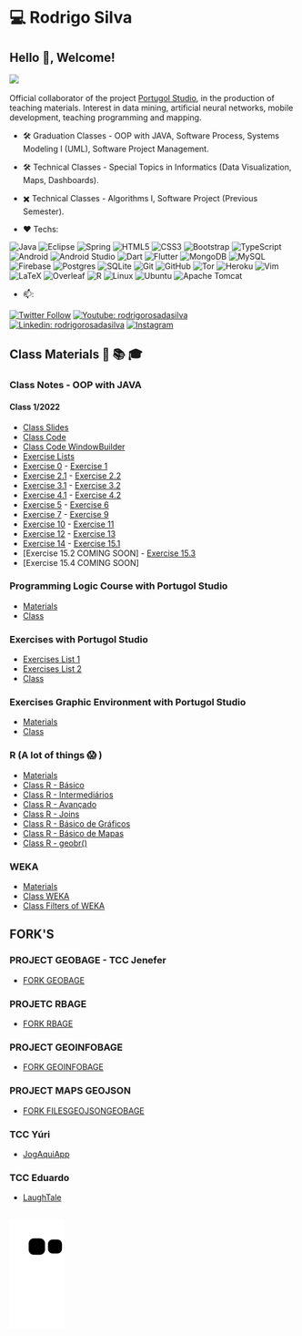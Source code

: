 # 💻 Rodrigo Silva

## Hello 👋, Welcome!

![](https://visitor-badge.laobi.icu/badge?page_id=Prof-Rodrigo_Silva.Prof-Rodrigo_Silva)
 
  Official collaborator of the project [Portugol Studio](http://lite.acad.univali.br/portugol/), in the production of teaching materials. Interest in data mining, artificial neural networks, mobile development, teaching programming and mapping.
- 🛠️ Graduation Classes - OOP with JAVA, Software Process, Systems Modeling I (UML), Software Project Management.
- 🛠️ Technical Classes - Special Topics in Informatics (Data Visualization, Maps, Dashboards).
- ✖️ Technical Classes - Algorithms I, Software Project (Previous Semester).
 
- ❤️ Techs:

![Java](https://img.shields.io/badge/-Java-007396?style=flat-square&logo=java)
![Eclipse](https://img.shields.io/badge/-Eclipse-2C2255?style=flat-square&logo=eclipse&logoColor=white)
![Spring](https://img.shields.io/badge/-Spring-6DB33F?style=flat-square&logo=spring&logoColor=white)
![HTML5](https://img.shields.io/badge/-HTML5-E34F26?style=flat-square&logo=html5&logoColor=white)
![CSS3](https://img.shields.io/badge/-CSS3-1572B6?style=flat-square&logo=css3)
![Bootstrap](https://img.shields.io/badge/-Bootstrap-563D7C?style=flat-square&logo=bootstrap)
![TypeScript](https://img.shields.io/badge/-TypeScript-007ACC?style=flat-square&logo=typescript)
![Android](https://img.shields.io/badge/Android-3DDC84?style=flat-square&logo=android&logoColor=white)
![Android Studio](https://img.shields.io/badge/Android%20Studio-3DDC84.svg?style=flat-square&logo=android-studio&logoColor=white)
![Dart](https://img.shields.io/badge/dart-%230175C2.svg?style=flat-square&logo=dart&logoColor=white)
![Flutter](https://img.shields.io/badge/Flutter-%2302569B.svg?style=flat-square&logo=Flutter&logoColor=white)
![MongoDB](https://img.shields.io/badge/-MongoDB-black?style=flat-square&logo=mongodb)
![MySQL](https://img.shields.io/badge/-MySQL-4479A1?style=flat-square&logo=mysql&logoColor=white)
![Firebase](https://img.shields.io/badge/Firebase-FFCA28?style=flat-square&logo=firebase&logoColor=white)
![Postgres](https://img.shields.io/badge/postgres-%23316192.svg?style=flat-square&logo=postgresql&logoColor=white)
![SQLite](https://img.shields.io/badge/sqlite-%2307405e.svg?style=flat-square&logo=sqlite&logoColor=white)
![Git](https://img.shields.io/badge/-Git-black?style=flat-square&logo=git)
![GitHub](https://img.shields.io/badge/-GitHub-181717?style=flat-square&logo=github)
![Tor](https://img.shields.io/badge/Tor-7D4698?style=flat-square&logo=Tor-Browser&logoColor=white)
![Heroku](https://img.shields.io/badge/heroku-%23430098.svg?style=flat-square&logo=heroku&logoColor=white)
![Vim](https://img.shields.io/badge/VIM-%2311AB00.svg?style=flat-square&logo=vim&logoColor=white)
![LaTeX](https://img.shields.io/badge/latex-%23008080.svg?style=flat-square&logo=latex&logoColor=white)
![Overleaf](https://img.shields.io/badge/Overleaf-47A141?style=flat-square&logo=Overleaf&logoColor=white)
![R](https://img.shields.io/badge/r-%23276DC3.svg?style=flat-square&logo=r&logoColor=white)
![Linux](https://img.shields.io/badge/Linux-FCC624?style=flat-square&logo=linux&logoColor=black)
![Ubuntu](https://img.shields.io/badge/Ubuntu-E95420?style=flat-square&logo=ubuntu&logoColor=white)
![Apache Tomcat](https://img.shields.io/badge/apache%20tomcat-%23F8DC75.svg?style=flat-square&logo=apache-tomcat&logoColor=black)

- 📫: 

[![Twitter Follow](https://img.shields.io/twitter/follow/Prof_R_R_S?style=social)](https://twitter.com/Prof_R_R_S)
[![Youtube: rodrigorosadasilva](https://img.shields.io/youtube/channel/views/UChY-anu0SmRJ3XU_q2oipLw?label=YouTube&style=social)](https://www.youtube.com/c/RodrigoSilvaProgramming)
[![Linkedin: rodrigorosadasilva](https://img.shields.io/badge/-RodrigoSilva-blue?style=flat-square&logo=Linkedin&logoColor=white&link=https://www.linkedin.com/in/rodrigo-silva-472928138/)](https://www.linkedin.com/in/rodrigo-silva-472928138/)
[![Instagram](https://img.shields.io/badge/RodrigoSilva-%23E4405F.svg?style=flat-square&logo=Instagram&logoColor=white)](https://www.instagram.com/r_r_s_08/)

## Class Materials 📖 📚 🎓

### Class Notes - OOP with JAVA

#### Class 1/2022
- [Class Slides](https://github.com/Prof-Rodrigo-Silva/POOApresentacoes1-2022)
- [Class Code](https://github.com/Prof-Rodrigo-Silva/POOCodigos1-2022)
- [Class Code WindowBuilder](https://github.com/Prof-Rodrigo-Silva/poo-projetowindowbuilder12022)
- [Exercise Lists](https://github.com/Prof-Rodrigo-Silva/POOListasExercicio1-2022)
- [Exercise 0](https://github.com/Prof-Rodrigo-Silva/POOExercicio0-12022) - [Exercise 1](https://github.com/Prof-Rodrigo-Silva/POOExercicio1-12022)
- [Exercise 2.1](https://github.com/Prof-Rodrigo-Silva/POOExercicio2.1-12022) - [Exercise 2.2](https://github.com/Prof-Rodrigo-Silva/POOExercicio2.2-12022)
- [Exercise 3.1](https://github.com/Prof-Rodrigo-Silva/POOExercicio3.1-12022) - [Exercise 3.2](https://github.com/Prof-Rodrigo-Silva/POOExercicio3.2-12022)
- [Exercise 4.1](https://github.com/Prof-Rodrigo-Silva/POOExercicio4.1-12022) - [Exercise 4.2](https://github.com/Prof-Rodrigo-Silva/POOExercicio4.2-12022)
- [Exercise 5](https://github.com/Prof-Rodrigo-Silva/POOExercicio5-12022) - [Exercise 6](https://github.com/Prof-Rodrigo-Silva/POOExercicio6-12022)
- [Exercise 7](https://github.com/Prof-Rodrigo-Silva/POOExercicio7-12022) - [Exercise 9](https://github.com/Prof-Rodrigo-Silva/POOExercicio9-12022)
- [Exercise 10](https://github.com/Prof-Rodrigo-Silva/POOExercicio10-12022) - [Exercise 11](https://github.com/Prof-Rodrigo-Silva/POOExercicio11-12022)
- [Exercise 12](https://github.com/Prof-Rodrigo-Silva/POOExercicio12-12022) - [Exercise 13](https://github.com/Prof-Rodrigo-Silva/POOExercicio13-12022)
- [Exercise 14](https://github.com/Prof-Rodrigo-Silva/POOExercicio14-12022) - [Exercise 15.1](https://github.com/Prof-Rodrigo-Silva/POOExercicio15.1-12022)
- [Exercise 15.2 COMING SOON] - [Exercise 15.3](https://github.com/Prof-Rodrigo-Silva/POOExercicio15.3-12022)
- [Exercise 15.4 COMING SOON]

### Programming Logic Course with Portugol Studio
- [Materials](https://github.com/Prof-Rodrigo-Silva/cursoLogicaDeProgramacaoComPortugolStudio)
- [Class](https://youtu.be/ECxkjvIVbkc)

### Exercises with Portugol Studio
- [Exercises List 1](https://github.com/Prof-Rodrigo-Silva/PortugolStudioListaExercicios1)
- [Exercises List 2](https://github.com/Prof-Rodrigo-Silva/PortugolStudioListaExercicios2)
- [Class](https://youtu.be/rAbaMaoBURc)

### Exercises Graphic Environment with Portugol Studio
- [Materials](https://github.com/Prof-Rodrigo-Silva/Atividade-PortugolStudio-AmbienteGrafico)
- [Class](https://youtu.be/l5nhQFM4F2I)

### R (A lot of things 😱 )
- [Materials](https://github.com/Prof-Rodrigo-Silva/ScriptR)
- [Class R - Básico](https://youtu.be/854XZlr0VKI)
- [Class R - Intermediários](https://youtu.be/gW-rWGq06d0)
- [Class R - Avançado](https://youtu.be/PSsP1TSKmaA)
- [Class R - Joins](https://youtu.be/iMdHyXaFtq4)
- [Class R - Básico de Gráficos](https://youtu.be/RmpocgKpSjU)
- [Class R - Básico de Mapas](https://youtu.be/cYqn5kaN_GI)
- [Class R - geobr()](https://youtu.be/BZ0NQrq3GV4)

### WEKA
- [Materials](https://github.com/Prof-Rodrigo-Silva/WEKA-e-Arquivos)
- [Class WEKA](https://youtu.be/xtCuV92YdG4)
- [Class Filters of WEKA](https://youtu.be/y0jUFFBPSos)

## FORK'S

### PROJECT GEOBAGE - TCC Jenefer
- [FORK GEOBAGE](https://github.com/Prof-Rodrigo-Silva/geobage-1)

### PROJETC RBAGE
- [FORK RBAGE](https://github.com/Prof-Rodrigo-Silva/rBage)

### PROJECT GEOINFOBAGE
- [FORK GEOINFOBAGE](https://github.com/Prof-Rodrigo-Silva/geoinfobage)

### PROJECT MAPS GEOJSON
- [FORK FILESGEOJSONGEOBAGE](https://github.com/Prof-Rodrigo-Silva/filesGeoJSONgeobage)

### TCC Yúri
- [JogAquiApp](https://github.com/Prof-Rodrigo-Silva/JogAquiApp)

### TCC Eduardo
- [LaughTale](https://github.com/Prof-Rodrigo-Silva/LaughTale)

##
  ![Snake animation](https://github.com/Prof-Rodrigo-Silva/Prof-Rodrigo-Silva/blob/output/github-contribution-grid-snake.svg)
